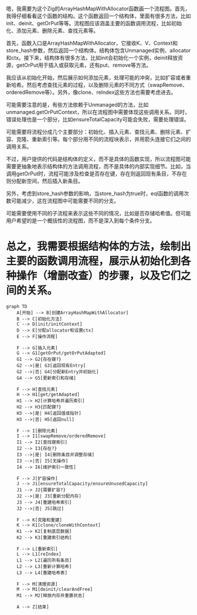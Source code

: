 嗯，我需要为这个Zig的ArrayHashMapWithAllocator函数画一个流程图。首先，我得仔细看看这个函数的结构。这个函数返回一个结构体，里面有很多方法，比如init、deinit、getOrPut等等。流程图应该涵盖主要的函数调用流程，比如初始化、添加元素、删除元素、查找元素等。

首先，函数入口是ArrayHashMapWithAllocator，它接收K、V、Context和store_hash参数，然后返回一个结构体。结构体包含Unmanaged实例、allocator和ctx。接下来，结构体有很多方法，比如init会初始化一个实例，deinit释放资源，getOrPut用于插入或获取元素，还有put、remove等方法。

我应该从初始化开始，然后展示如何添加元素，处理可能的冲突，比如扩容或者重新哈希。然后考虑查找元素的过程，以及删除元素的不同方式（swapRemove、orderedRemove等）。另外，像clone、reIndex这些方法也需要考虑进去。

可能需要注意的是，有些方法依赖于Unmanaged的方法，比如unmanaged.getOrPutContext，所以在流程图中需要体现这些调用关系。同时，错误处理也是一个部分，比如ensureTotalCapacity可能会失败，需要处理错误。

可能需要将流程分成几个主要部分：初始化、插入元素、查找元素、删除元素、扩容、克隆、重新索引等。每个部分用不同的流程块表示，并用箭头连接它们之间的调用关系。

不过，用户提供的代码是结构体的定义，而不是具体的函数实现，所以流程图可能需要更抽象地表示结构体的方法调用流程，而不是具体的内部实现细节。比如，当调用getOrPut时，流程可能涉及检查是否存在键，存在则返回现有条目，不存在则分配新空间，然后插入新条目。

另外，考虑到store_hash参数的影响，当store_hash为true时，eql函数的调用次数可能减少，这在流程图中可能需要不同的分支。

可能需要使用不同的子流程来表示这些不同的情况，比如是否存储哈希值。但可能用户希望的是一个概括性的流程图，而不是深入到每个条件分支。

总之，我需要根据结构体的方法，绘制出主要的函数调用流程，展示从初始化到各种操作（增删改查）的步骤，以及它们之间的关系。
================================================
```mermaid
graph TD
    A[开始] --> B[创建ArrayHashMapWithAllocator]
    B --> C[初始化方法]
    C --> D[init/initContext]
    D --> E[分配allocator和设置ctx]
    E --> F[操作流程]
    
    F --> G[插入元素]
    G --> G1[getOrPut/getOrPutAdapted]
    G1 --> G2{存在键?}
    G2 -->|是| G3[返回现有Entry]
    G2 -->|否| G4[分配新Entry并初始化]
    G4 --> G5[更新索引和存储]
    
    F --> H[查找元素]
    H --> H1[get/getAdapted]
    H1 --> H2[计算哈希并遍历索引]
    H2 --> H3{匹配键?}
    H3 -->|是| H4[返回值或指针]
    H3 -->|否| H5[返回null]
    
    F --> I[删除元素]
    I --> I1[swapRemove/orderedRemove]
    I1 --> I2[查找键索引]
    I2 --> I3{存在?}
    I3 -->|是| I4[删除条目并调整存储]
    I3 -->|否| I5[无操作]
    I4 --> I6[维护索引一致性]
    
    F --> J[扩容操作]
    J --> J1[ensureTotalCapacity/ensureUnusedCapacity]
    J1 --> J2{需要扩容?}
    J2 -->|是| J3[重新分配内存]
    J3 --> J4[重建哈希索引]
    J2 -->|否| J5[跳过]
    
    F --> K[克隆和重建]
    K --> K1[clone/cloneWithContext]
    K1 --> K2[复制底层数据]
    K2 --> K3[重建索引结构]
    
    F --> L[重新索引]
    L --> L1[reIndex]
    L1 --> L2[遍历所有条目]
    L2 --> L3[重新计算哈希]
    L3 --> L4[重建哈希表]
    
    F --> M[清理资源]
    M --> M1[deinit/clearAndFree]
    M1 --> M2[释放内存并重置状态]
    
    A --> Z[结束]
```
